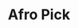 ---
pid: fs233
title: Afro Pick
location_transcription: MSB
coordinates: "[-75.164239100401, 39.953791674828]"
zipcode: '19139'
gen_neighborhood: West Philadelphia
neighborhood: Walnut Hill
outside_phl: 
age: '30'
age_range: 30-39
instagram: 
image_file_name: fs_233.jpg
proposal_transcription: I want the pick to be permanent, If not there, somewhere else
  in the city.
topic: African Americans
topic_summary: '0'
type: Sculpture Statue
keywords_other: 
credit: Will
image_labels: 
twitter: 
facebook: 
permalink: "/monuments/fs233/"
layout: item-page
---